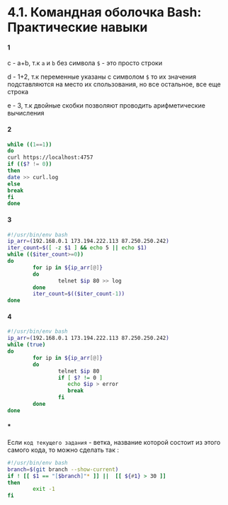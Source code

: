 # 4.1. Командная оболочка Bash: Практические навыки

#### 1
c - a+b, т.к ``a`` и ``b`` без символа ``$`` - это просто строки

d - 1+2, т.к переменные указаны с символом ``$`` то их значения подставляются на место их спользования, но все остальное, все еще строка

e - 3, т.к двойные скобки позволяют проводить арифметические вычисления

#### 2
```bash
while ((1==1))
do
curl https://localhost:4757
if (($? != 0))
then
date >> curl.log
else
break 
fi
done
```
#### 3
```bash
#!/usr/bin/env bash
ip_arr=(192.168.0.1 173.194.222.113 87.250.250.242)
iter_count=$([ -z $1 ] && echo 5 || echo $1)
while (($iter_count>=0))
do
        for ip in ${ip_arr[@]}
        do
                telnet $ip 80 >> log
        done
        iter_count=$(($iter_count-1))
done
```
#### 4
```bash
#!/usr/bin/env bash
ip_arr=(192.168.0.1 173.194.222.113 87.250.250.242)
while (true)
do
        for ip in ${ip_arr[@]}
        do
                telnet $ip 80 
                if [ $? != 0 ]
                   echo $ip > error
                   break
                fi
        done
done
```
#### *
Если ``код текущего задания`` - ветка, название которой состоит из этого самого кода, то можно сделать так :

```bash
#!/usr/bin/env bash
branch=$(git branch --show-current)
if ! [[ $1 == "[$branch]"* ]] ||  [[ ${#1} > 30 ]]
then
        exit -1
fi
```
 
